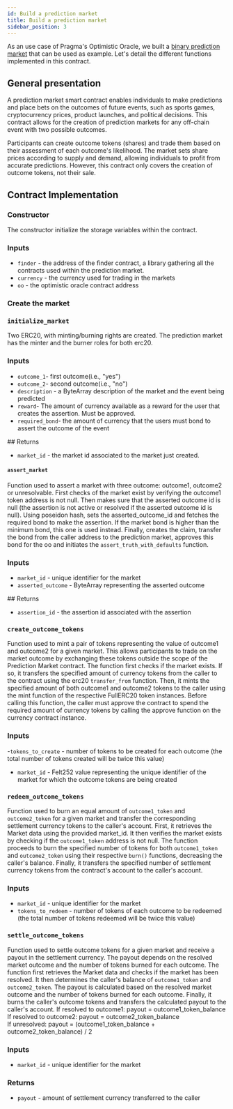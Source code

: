 ```yaml
---
id: Build a prediction market
title: Build a prediction market
sidebar_position: 3
---
```



As an use case of Pragma's Optimistic Oracle, we built a [binary prediction market](https://github.com/astraly-labs/Optimistic-Oracle/blob/main/optimistic_oracle/src/examples/prediction_market.cairo) that can be used as example.
Let's detail the different functions implemented in this contract.

## General presentation

A prediction market smart contract enables individuals to make predictions and place bets on the outcomes of future events, such as sports games, cryptocurrency prices, product launches, and political decisions. This contract allows for the creation of prediction markets for any off-chain event with two possible outcomes.

Participants can create outcome tokens (shares) and trade them based on their assessment of each outcome's likelihood. The market sets share prices according to supply and demand, allowing individuals to profit from accurate predictions. However, this contract only covers the creation of outcome tokens, not their sale.

## Contract Implementation

### Constructor

The constructor initialize the storage variables within the contract. 

### Inputs

- `finder` - the address of the finder contract, a library gathering all the contracts used within the prediction market. 
- `currency` - the currency used for trading in the markets
- `oo` - the optimistic oracle contract address

### Create the market 

### `initialize_market`

Two ERC20, with minting/burning rights are created. The prediction market has the minter and the burner roles for both erc20. 

### Inputs

- `outcome_1`- first outcome(i.e., "yes")
- `outcome_2`- second outcome(i.e., "no")
- `description` - a ByteArray description of the market and the event being predicted
- `reward`- The amount of currency available as a reward for the user that creates the assertion. Must be approved.
- `required_bond`- the amount of currency that the users must bond to assert the outcome of the event

## Returns 
- `market_id` - the market id associated to the market just created.

#### `assert_market` 

Function used to assert a market with three outcome: outcome1, outcome2 or unresolvable. First checks of the market exist by verifying the outcome1 token address is not null. Then makes sure that the asserted outcome id is null (the assertion is not active or resolved if the asserted outcome id is null). Using poseidon hash, sets the asserted_outcome_id and fetches the required bond to make the assertion. If the market bond is higher than the minimum bond, this one is used instead. Finally, creates the claim, transfer the bond from the caller address to the prediction market, approves this bond for the oo and initiates the `assert_truth_with_defaults` function. 

### Inputs

 - `market_id` - unique identifier for the market 
 - `asserted_outcome` - ByteArray representing the asserted outcome

## Returns
 - `assertion_id` - the assertion id associated with the assertion

### `create_outcome_tokens`
Function used to mint a pair of tokens representing the value of outcome1 and outcome2 for a given market. This allows participants to trade on the market outcome by exchanging these tokens outside the scope of the Prediction Market contract. The function first checks if the market exists. If so, it transfers the specified amount of currency tokens from the caller to the contract using the erc20 `transfer_from` function. Then, it mints the specified amount of both outcome1 and outcome2 tokens to the caller using the mint function of the respective FullERC20 token instances. Before calling this function, the caller must approve the contract to spend the required amount of currency tokens by calling the approve function on the currency contract instance.

### Inputs

-`tokens_to_create` - number of tokens to be created for each outcome (the total number of tokens created will be twice this value)
- `market_id` - Felt252 value representing the unique identifier of the market for which the outcome tokens are being created

### `redeem_outcome_tokens`

Function used to burn an equal amount of `outcome1_token` and `outcome2_token` for a given market and transfer the corresponding settlement currency tokens to the caller's account. First, it retrieves the Market data using the provided market_id. It then verifies the market exists by checking if the `outcome1_token` address is not null. The function proceeds to burn the specified number of tokens for both `outcome1_token` and `outcome2_token` using their respective `burn()` functions, decreasing the caller's balance. Finally, it transfers the specified number of settlement currency tokens from the contract's account to the caller's account.

### Inputs

- `market_id` - unique identifier for the market 
- `tokens_to_redeem` - number of tokens of each outcome to be redeemed (the total number of tokens redeemed will be twice this value)

### `settle_outcome_tokens`

Function used to settle outcome tokens for a given market and receive a payout in the settlement currency. The payout depends on the resolved market outcome and the number of tokens burned for each outcome. The function first retrieves the Market data and checks if the market has been resolved. It then determines the caller's balance of `outcome1_token` and `outcome2_token`. The payout is calculated based on the resolved market outcome and the number of tokens burned for each outcome. Finally, it burns the caller's outcome tokens and transfers the calculated payout to the caller's account.
If resolved to outcome1: payout = outcome1_token_balance  
If resolved to outcome2: payout = outcome2_token_balance  
If unresolved: payout = (outcome1_token_balance + outcome2_token_balance) / 2  


### Inputs

- `market_id` - unique identifier for the market 

### Returns

- `payout` - amount of settlement currency transferred to the caller


